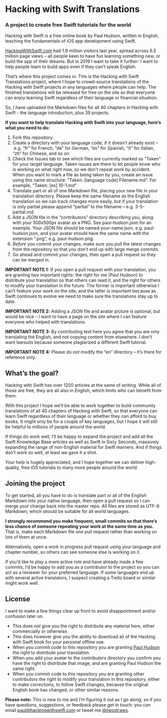 # Hacking with Swift Translations
### A project to create free Swift tutorials for the world

Hacking with Swift is a free online book by Paul Hudson, written in English, teaching the fundamentals of iOS app development using Swift. 

[HackingWithSwift.com](https://www.hackingwithswift.com) had 1.9 million visitors last year, spread across 6.5 million page views – all people keen to have fun learning something new, or build the app of their dreams. But in 2019 I want to take it further: I want to help people learn to build apps even if they can’t speak English.

That’s where this project comes in. This is the Hacking with Swift Translations project, where I hope to crowd-source translations of the Hacking with Swift projects in any languages where people can help. The finished translations will be released for free on the site so that everyone can enjoy learning Swift regardless of their language or financial situation.

So, I have uploaded the Markdown files for all 40 chapters in Hacking with Swift - the language introduction, plus 39 projects.

**If you want to help translate Hacking with Swift into your language, here’s what you need to do:**

1. Fork this repository.
2. Create a directory with your language code, if it doesn’t already exist – e.g. “fr” for French, “de” for German, “es” for Spanish, “it” for Italian, “zh” for Chinese, and so on.
3. Check the Issues tab to see which files are currently marked as "Taken" for your target language. Taken issues are there to let people know who is working on what right now, so we don't repeat work by accident. When you want to mark a file as being taken by you, create an issue using this name structure: "Taken: [language code] Filename.md". For example, "Taken: [es] 10-1.md"
4. Translate part or all of one Markdown file, placing your new file in your translation directory. Please keep the same filename as the English translation so we can track changes more easily, but if your translation is only partial please append “partial” to the filename – e.g. 3-5-partial.md.
5. Add a JSON file in the “contributors” directory describing you, along with your 500x500px avatar as a PNG. See paul-hudson.json for an example. Your JSON file should be named your-name.json, e.g. paul-hudson.json, and your avatar should have the same name with the extension “.png”, e.g. paul-hudson.png.
6. *Before* you commit your changes, make *sure* you pull the latest changes from the repository so that you don't end up with large merge commits.
7. Go ahead and commit your changes, then open a pull request so they can be merged in.

**IMPORTANT NOTE 1:** If you open a pull request with your translation, you are granting two important rights: the right for me (Paul Hudson) to distribute your translation so that others can read it, and the right for others to modify your translation in the future. The former is important otherwise I can’t feature your work on the site, and the latter is important because as Swift continues to evolve we need to make sure the translations stay up to date.

**IMPORTANT NOTE 2:** Adding a JSON file and avatar picture is optional, but would be nice – I want to have a page on the site where I can feature everyone who helped with translations.

**IMPORTANT NOTE 3:** By contributing text here you agree that you are only translating the English, and not copying content from elsewhere. I don’t want lawsuits because someone plagiarized a different Swift tutorial.

**IMPORTANT NOTE 4:** Please do *not* modify the “en” directory – it’s there for reference only.


## What’s the goal?

Hacking with Swift has over 1200 articles at the same of writing. While all of those are free, they are all also in English, which limits who can benefit from them. 

With this project I hope we’ll be able to work together to build community translations of all 40 chapters of Hacking with Swift, so that everyone can learn Swift regardless of their language or whether they can afford to buy books. It might only be for a couple of key languages, but I hope it will still be helpful to millions of people around the world.

If things do work well, I’ll be happy to expand the project and add all the Swift Knowledge Base articles as well as Swift in Sixty Seconds, massively expanding the range of non-English material for Swift learners. And if things don’t work so well, at least we gave it a shot.

Your help is hugely appreciated, and I hope together we can deliver high-quality, free iOS tutorials to many more people around the world.


## Joining the project

To get started, all you have to do is translate part or all of the English Markdown into your native language, then open a pull request so I can merge your change back into the master repo. All files are stored as UTF-8 Markdown, which should be suitable for all world languages.

**I strongly recommend you make frequent, small commits so that there’s less chance of someone repeating your work at the same time as you.** That is, make each Markdown file one pull request rather than working on lots of them at once.

Alternatively, open a work in progress pull request using your language and chapter number, so others can see someone else is working on it.

If you’d like to play a more active role and have already made a few commits, I’d be happy to add you as a contributor to the project so you can act as a reviewer for your preferred language. If some languages end up with several active translators, I suspect creating a Trello board or similar might work well.


## License

I want to make a few things clear up front to avoid disappointment and/or confusion later on.

- This does *not* give you the right to distribute any material here, either commercially or otherwise.
- This does however give you the ability to download all of the Hacking with Swift book for your personal offline use.
- When you commit code to this repository you are granting [Paul Hudson](https://twitter.com/twostraws) the right to distribute your translation. 
- When you add your avatar to the contributors directory you confirm you have the right to distribute that image, and are granting Paul Hudson the same right.
- When you commit code to this repository you are granting other contributors the right to modify your translation in this repository, either to make corrections, to follow Swift changes, because the original English book has changed, or other similar reasons.

**Please note:** This is new to me and I’m figuring it out as I go along, so if you have questions, suggestions, or feedback please get in touch: you can email [paul@hackingwithswift.com](mailto:paul@hackingwithswift.com) or tweet me [@twostraws](https://twitter.com/twostraws).
